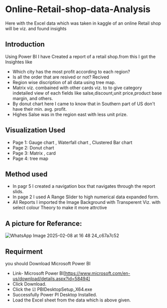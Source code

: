 # Online-Retail-shop-data-Analysis
Here with the Excel data which was taken in kaggle of an online Retail shop will be viz. and found insights 
## Introduction
Using Power BI I have Created a report of a retail shop.from this I got the Insightes like
-  Which city has the most profit according to each region? 
-  Is all the order that are resived or not? Recived
- Region wise discription of all data using tree map.
- Matrix viz. combained with other cards viz. to to give category indetailed view of each fields like salse,discount,unit price,product base margin, and others.
- By donut chart here I came to know that in Southern part of US don't have their min. avg. profit.
- Highes Salse was in the region east with less unit prize.
## Visualization Used
- Page 1:
 Gauge chart
, Waterfall chart
, Clustered Bar chart
- Page 2:
   Donut chart
- Page 3:
   Matrix
, card
- Page 4:
   tree map
## Method used
- In pagr 5 I created a navigation box that navigates through the report slids.
- In page 2 I used A Range Slider to high numerical data expanded form.
- All Reports I imported the Image Background with Transperent Viz. with select colour Theory to make it more attrctive
## A picture for Referance:
![WhatsApp Image 2025-02-08 at 16 48 24_c67a7c52](https://github.com/user-attachments/assets/04f8f111-d706-4251-b1dd-b854fa72f085)

## Requirment
you should Download Microsoft Power BI
- Link- Microsoft Power BI[https://www.microsoft.com/en-us/download/details.aspx?id=58494]
- Click Download.
- Click the ☑ PBIDesktopSetup_X64.exe
- Successfully Power PI Desktop Installed.
- Load the Excel sheet from the data which is above given.
  



